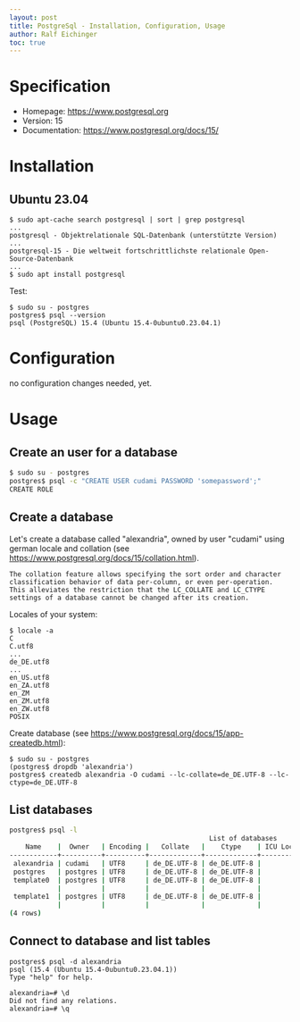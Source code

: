 ```yaml
---
layout: post
title: PostgreSql - Installation, Configuration, Usage
author: Ralf Eichinger
toc: true
---
```


# Specification

* Homepage: <https://www.postgresql.org>
* Version: 15
* Documentation: <https://www.postgresql.org/docs/15/>

# Installation

## Ubuntu 23.04

```shell
$ sudo apt-cache search postgresql | sort | grep postgresql
...
postgresql - Objektrelationale SQL-Datenbank (unterstützte Version)
...
postgresql-15 - Die weltweit fortschrittlichste relationale Open-Source-Datenbank
...
$ sudo apt install postgresql
```

Test:

```shell
$ sudo su - postgres
postgres$ psql --version
psql (PostgreSQL) 15.4 (Ubuntu 15.4-0ubuntu0.23.04.1)
```

# Configuration

no configuration changes needed, yet.

# Usage

## Create an user for a database

```sh
$ sudo su - postgres
postgres$ psql -c "CREATE USER cudami PASSWORD 'somepassword';"
CREATE ROLE
```

## Create a database

Let's create a database called "alexandria", owned by user "cudami" using german locale and collation (see <https://www.postgresql.org/docs/15/collation.html>).

    The collation feature allows specifying the sort order and character classification behavior of data per-column, or even per-operation.
    This alleviates the restriction that the LC_COLLATE and LC_CTYPE settings of a database cannot be changed after its creation.

Locales of your system:

```shell
$ locale -a
C
C.utf8
...
de_DE.utf8
...
en_US.utf8
en_ZA.utf8
en_ZM
en_ZM.utf8
en_ZW.utf8
POSIX
```

Create database (see <https://www.postgresql.org/docs/15/app-createdb.html>):

```shell
$ sudo su - postgres
(postgres$ dropdb 'alexandria')
postgres$ createdb alexandria -O cudami --lc-collate=de_DE.UTF-8 --lc-ctype=de_DE.UTF-8
```

## List databases

```sh
postgres$ psql -l
                                                  List of databases
    Name    |  Owner   | Encoding |   Collate   |    Ctype    | ICU Locale | Locale Provider |   Access privileges   
------------+----------+----------+-------------+-------------+------------+-----------------+-----------------------
 alexandria | cudami   | UTF8     | de_DE.UTF-8 | de_DE.UTF-8 |            | libc            | 
 postgres   | postgres | UTF8     | de_DE.UTF-8 | de_DE.UTF-8 |            | libc            | 
 template0  | postgres | UTF8     | de_DE.UTF-8 | de_DE.UTF-8 |            | libc            | =c/postgres          +
            |          |          |             |             |            |                 | postgres=CTc/postgres
 template1  | postgres | UTF8     | de_DE.UTF-8 | de_DE.UTF-8 |            | libc            | =c/postgres          +
            |          |          |             |             |            |                 | postgres=CTc/postgres
(4 rows)
```

## Connect to database and list tables

```shell
postgres$ psql -d alexandria
psql (15.4 (Ubuntu 15.4-0ubuntu0.23.04.1))
Type "help" for help.

alexandria=# \d
Did not find any relations.
alexandria=# \q
```